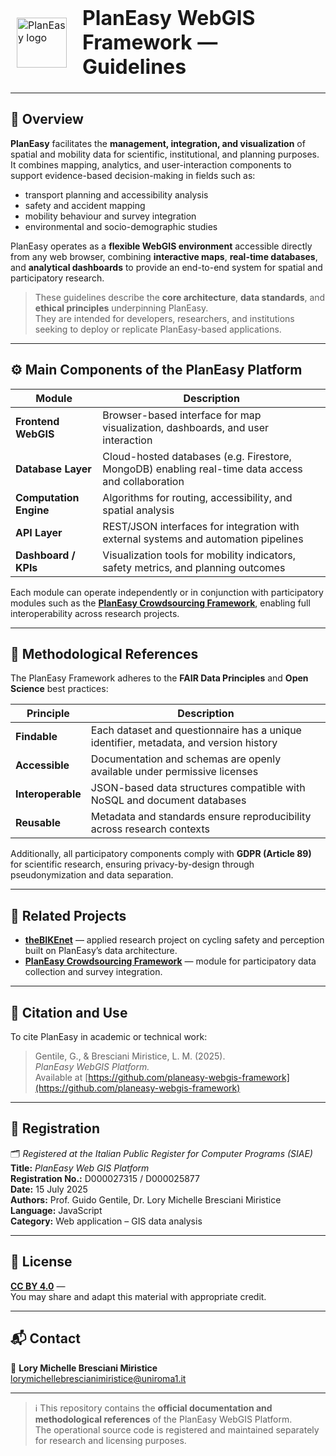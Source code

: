 <div align="center">

<table border="0" cellpadding="0" cellspacing="0" style="border:1px solid transparent;">
  <tr style="border:1px solid transparent;">
    <td style="border:1px solid transparent; vertical-align: middle; padding-right: 16px;">
      <img src="https://github.com/planeasy-webgis.png" width="80" alt="PlanEasy logo">
    </td>
    <td style="border:1px solid transparent; vertical-align: middle;">
      <h1 style="margin: 0; padding: 0;">PlanEasy WebGIS Framework — Guidelines</h1>
    </td>
  </tr>
</table>

</div>

---

## 🧭 Overview

**PlanEasy** facilitates the **management, integration, and visualization** of spatial and mobility data for scientific, institutional, and planning purposes.  
It combines mapping, analytics, and user-interaction components to support evidence-based decision-making in fields such as:

- transport planning and accessibility analysis  
- safety and accident mapping  
- mobility behaviour and survey integration  
- environmental and socio-demographic studies  

PlanEasy operates as a **flexible WebGIS environment** accessible directly from any web browser, combining **interactive maps**, **real-time databases**, and **analytical dashboards** to provide an end-to-end system for spatial and participatory research.

> These guidelines describe the **core architecture**, **data standards**, and **ethical principles** underpinning PlanEasy.  
> They are intended for developers, researchers, and institutions seeking to deploy or replicate PlanEasy-based applications.

---

## ⚙️ Main Components of the PlanEasy Platform

| Module | Description |
|---------|-------------|
| **Frontend WebGIS** | Browser-based interface for map visualization, dashboards, and user interaction |
| **Database Layer** | Cloud-hosted databases (e.g. Firestore, MongoDB) enabling real-time data access and collaboration |
| **Computation Engine** | Algorithms for routing, accessibility, and spatial analysis |
| **API Layer** | REST/JSON interfaces for integration with external systems and automation pipelines |
| **Dashboard / KPIs** | Visualization tools for mobility indicators, safety metrics, and planning outcomes |

Each module can operate independently or in conjunction with participatory modules such as the [**PlanEasy Crowdsourcing Framework**](https://github.com/planeasy-webgis/planeasy-crowdsourcing-framework), enabling full interoperability across research projects.

---

## 🧠 Methodological References

The PlanEasy Framework adheres to the **FAIR Data Principles** and **Open Science** best practices:

| Principle | Description |
|------------|-------------|
| **Findable** | Each dataset and questionnaire has a unique identifier, metadata, and version history |
| **Accessible** | Documentation and schemas are openly available under permissive licenses |
| **Interoperable** | JSON-based data structures compatible with NoSQL and document databases |
| **Reusable** | Metadata and standards ensure reproducibility across research contexts |

Additionally, all participatory components comply with **GDPR (Article 89)** for scientific research, ensuring privacy-by-design through pseudonymization and data separation.

---

## 🔗 Related Projects

- **[theBIKEnet](https://github.com/movingprojects/thebikenet)** — applied research project on cycling safety and perception built on PlanEasy’s data architecture.  
- **[PlanEasy Crowdsourcing Framework](https://github.com/planeasy-webgis/planeasy-crowdsourcing-framework)** — module for participatory data collection and survey integration.  

---


## 🧠 Citation and Use

To cite PlanEasy in academic or technical work:

> Gentile, G., & Bresciani Miristice, L. M. (2025).  
> *PlanEasy WebGIS Platform.*  
> Available at [https://github.com/planeasy-webgis-framework](https://github.com/planeasy-webgis-framework)

---

## 🧾 Registration

🗂️ *Registered at the Italian Public Register for Computer Programs (SIAE)*  
**Title:** *PlanEasy Web GIS Platform*  
**Registration No.:** D000027315 / D000025877  
**Date:** 15 July 2025  
**Authors:** Prof. Guido Gentile, Dr. Lory Michelle Bresciani Miristice  
**Language:** JavaScript  
**Category:** Web application – GIS data analysis

---

## 📄 License

[**CC BY 4.0**](https://creativecommons.org/licenses/by/4.0/) —  
You may share and adapt this material with appropriate credit.

---

## 📬 Contact

📧 **Lory Michelle Bresciani Miristice**  
[lorymichellebrescianimiristice@uniroma1.it](mailto:lorymichellebrescianimiristice@uniroma1.it)

---

> ℹ️ This repository contains the **official documentation and methodological references** of the PlanEasy WebGIS Platform.  
> The operational source code is registered and maintained separately for research and licensing purposes.
